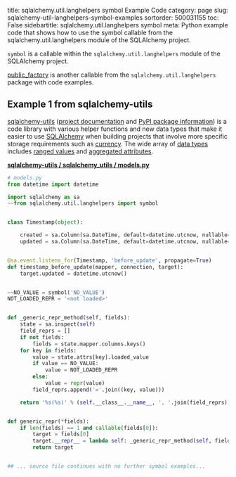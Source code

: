 title: sqlalchemy.util.langhelpers symbol Example Code
category: page
slug: sqlalchemy-util-langhelpers-symbol-examples
sortorder: 500031155
toc: False
sidebartitle: sqlalchemy.util.langhelpers symbol
meta: Python example code that shows how to use the symbol callable from the sqlalchemy.util.langhelpers module of the SQLAlchemy project.


`symbol` is a callable within the `sqlalchemy.util.langhelpers` module of the SQLAlchemy project.

<a href="/sqlalchemy-util-langhelpers-public-factory-examples.html">public_factory</a>
is another callable from the `sqlalchemy.util.langhelpers` package with code examples.

## Example 1 from sqlalchemy-utils
[sqlalchemy-utils](https://github.com/kvesteri/sqlalchemy-utils)
([project documentation](https://sqlalchemy-utils.readthedocs.io/en/latest/)
and
[PyPI package information](https://pypi.org/project/SQLAlchemy-Utils/))
is a code library with various helper functions and new data types
that make it easier to use [SQLAlchemy](/sqlalchemy.html) when building
projects that involve more specific storage requirements such as
[currency](https://sqlalchemy-utils.readthedocs.io/en/latest/data_types.html#module-sqlalchemy_utils.types.currency).
The wide array of
[data types](https://sqlalchemy-utils.readthedocs.io/en/latest/data_types.html)
includes [ranged values](https://sqlalchemy-utils.readthedocs.io/en/latest/range_data_types.html)
and [aggregated attributes](https://sqlalchemy-utils.readthedocs.io/en/latest/aggregates.html).

[**sqlalchemy-utils / sqlalchemy_utils / models.py**](https://github.com/kvesteri/sqlalchemy-utils/blob/master/sqlalchemy_utils/./models.py)

```python
# models.py
from datetime import datetime

import sqlalchemy as sa
~~from sqlalchemy.util.langhelpers import symbol


class Timestamp(object):

    created = sa.Column(sa.DateTime, default=datetime.utcnow, nullable=False)
    updated = sa.Column(sa.DateTime, default=datetime.utcnow, nullable=False)


@sa.event.listens_for(Timestamp, 'before_update', propagate=True)
def timestamp_before_update(mapper, connection, target):
    target.updated = datetime.utcnow()


~~NO_VALUE = symbol('NO_VALUE')
NOT_LOADED_REPR = '<not loaded>'


def _generic_repr_method(self, fields):
    state = sa.inspect(self)
    field_reprs = []
    if not fields:
        fields = state.mapper.columns.keys()
    for key in fields:
        value = state.attrs[key].loaded_value
        if value == NO_VALUE:
            value = NOT_LOADED_REPR
        else:
            value = repr(value)
        field_reprs.append('='.join((key, value)))

    return '%s(%s)' % (self.__class__.__name__, ', '.join(field_reprs))


def generic_repr(*fields):
    if len(fields) == 1 and callable(fields[0]):
        target = fields[0]
        target.__repr__ = lambda self: _generic_repr_method(self, fields=None)
        return target


## ... source file continues with no further symbol examples...

```

